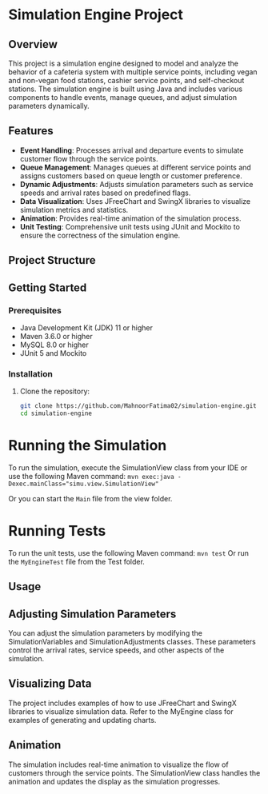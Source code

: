 # Simulation Engine Project

## Overview

This project is a simulation engine designed to model and analyze the behavior of a cafeteria system
with multiple service points, including vegan and non-vegan food stations, cashier service points,
and self-checkout stations. The simulation engine is built using Java and includes various components
to handle events, manage queues, and adjust simulation parameters dynamically.

## Features

- **Event Handling**: Processes arrival and departure events to simulate customer flow through the
    service points.
- **Queue Management**: Manages queues at different service points and assigns customers based on queue
    length or customer preference.
- **Dynamic Adjustments**: Adjusts simulation parameters such as service speeds and arrival rates based
    on predefined flags.
- **Data Visualization**: Uses JFreeChart and SwingX libraries to visualize simulation metrics and statistics.
- **Animation**: Provides real-time animation of the simulation process.
- **Unit Testing**: Comprehensive unit tests using JUnit and Mockito to ensure the correctness of the
    simulation engine.

## Project Structure

## Getting Started

### Prerequisites

- Java Development Kit (JDK) 11 or higher
- Maven 3.6.0 or higher
- MySQL 8.0 or higher
- JUnit 5 and Mockito

### Installation

1. Clone the repository:
   ```sh
   git clone https://github.com/MahnoorFatima02/simulation-engine.git
   cd simulation-engine


# Running the Simulation
To run the simulation, execute the SimulationView class from your IDE or use the following Maven command:
```mvn exec:java -Dexec.mainClass="simu.view.SimulationView"```

Or you can start the ```Main``` file from the view folder.

# Running Tests
To run the unit tests, use the following Maven command:
```mvn test```
Or run the ```MyEngineTest``` file from the Test folder.

## Usage
## Adjusting Simulation Parameters
You can adjust the simulation parameters by modifying the SimulationVariables and SimulationAdjustments
classes.
These parameters control the arrival rates, service speeds, and other aspects of the simulation.

## Visualizing Data
The project includes examples of how to use JFreeChart and SwingX libraries to visualize simulation data.
Refer to the MyEngine class for examples of generating and updating charts.

## Animation
The simulation includes real-time animation to visualize the flow of customers through the service points.
 The SimulationView class handles the animation and updates the display as the simulation progresses.